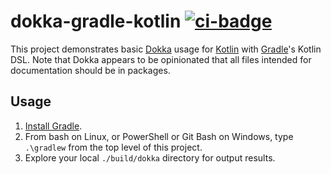 # dokka-gradle-kotlin [![ci-badge]][ci-travis]

This project demonstrates basic [Dokka] usage for [Kotlin] with [Gradle]'s Kotlin DSL. Note that Dokka appears to be opinionated that all files intended for documentation should be in packages.

## Usage

1. [Install Gradle].
2. From bash on Linux, or PowerShell or Git Bash on Windows, type `.\gradlew` from the top level of this project.
3. Explore your local `./build/dokka` directory for output results.

[ci-badge]: https://travis-ci.org/dksmiffs/dokka-gradle-kotlin.svg "Travis CI build status"
[ci-travis]: https://travis-ci.org/dksmiffs/dokka-gradle-kotlin
[Dokka]: https://github.com/Kotlin/dokka
[Kotlin]: https://kotlinlang.org/
[Gradle]: https://gradle.org/
[Install Gradle]: https://docs.gradle.org/current/userguide/installation.html
